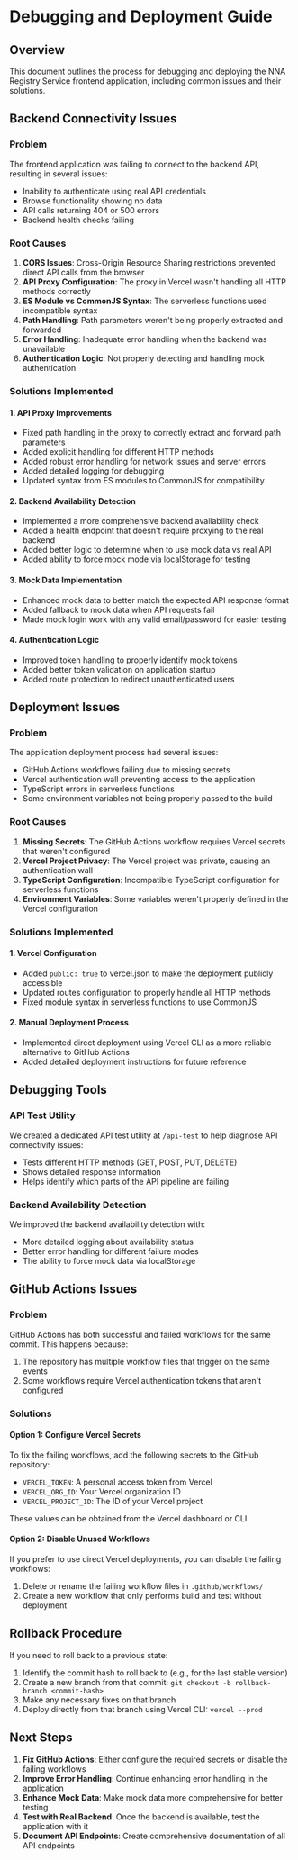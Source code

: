 # Debugging and Deployment Guide

## Overview
This document outlines the process for debugging and deploying the NNA Registry Service frontend application, including common issues and their solutions. 

## Backend Connectivity Issues

### Problem
The frontend application was failing to connect to the backend API, resulting in several issues:
- Inability to authenticate using real API credentials
- Browse functionality showing no data
- API calls returning 404 or 500 errors
- Backend health checks failing

### Root Causes
1. **CORS Issues**: Cross-Origin Resource Sharing restrictions prevented direct API calls from the browser
2. **API Proxy Configuration**: The proxy in Vercel wasn't handling all HTTP methods correctly
3. **ES Module vs CommonJS Syntax**: The serverless functions used incompatible syntax
4. **Path Handling**: Path parameters weren't being properly extracted and forwarded
5. **Error Handling**: Inadequate error handling when the backend was unavailable
6. **Authentication Logic**: Not properly detecting and handling mock authentication

### Solutions Implemented

#### 1. API Proxy Improvements
- Fixed path handling in the proxy to correctly extract and forward path parameters
- Added explicit handling for different HTTP methods
- Added robust error handling for network issues and server errors
- Added detailed logging for debugging
- Updated syntax from ES modules to CommonJS for compatibility

#### 2. Backend Availability Detection
- Implemented a more comprehensive backend availability check
- Added a health endpoint that doesn't require proxying to the real backend
- Added better logic to determine when to use mock data vs real API
- Added ability to force mock mode via localStorage for testing

#### 3. Mock Data Implementation
- Enhanced mock data to better match the expected API response format
- Added fallback to mock data when API requests fail
- Made mock login work with any valid email/password for easier testing

#### 4. Authentication Logic
- Improved token handling to properly identify mock tokens
- Added better token validation on application startup
- Added route protection to redirect unauthenticated users

## Deployment Issues

### Problem
The application deployment process had several issues:
- GitHub Actions workflows failing due to missing secrets
- Vercel authentication wall preventing access to the application
- TypeScript errors in serverless functions
- Some environment variables not being properly passed to the build

### Root Causes
1. **Missing Secrets**: The GitHub Actions workflow requires Vercel secrets that weren't configured
2. **Vercel Project Privacy**: The Vercel project was private, causing an authentication wall
3. **TypeScript Configuration**: Incompatible TypeScript configuration for serverless functions
4. **Environment Variables**: Some variables weren't properly defined in the Vercel configuration

### Solutions Implemented

#### 1. Vercel Configuration
- Added `public: true` to vercel.json to make the deployment publicly accessible
- Updated routes configuration to properly handle all HTTP methods
- Fixed module syntax in serverless functions to use CommonJS

#### 2. Manual Deployment Process
- Implemented direct deployment using Vercel CLI as a more reliable alternative to GitHub Actions
- Added detailed deployment instructions for future reference

## Debugging Tools

### API Test Utility
We created a dedicated API test utility at `/api-test` to help diagnose API connectivity issues:
- Tests different HTTP methods (GET, POST, PUT, DELETE)
- Shows detailed response information
- Helps identify which parts of the API pipeline are failing

### Backend Availability Detection
We improved the backend availability detection with:
- More detailed logging about availability status
- Better error handling for different failure modes
- The ability to force mock data via localStorage

## GitHub Actions Issues

### Problem
GitHub Actions has both successful and failed workflows for the same commit. This happens because:
1. The repository has multiple workflow files that trigger on the same events
2. Some workflows require Vercel authentication tokens that aren't configured

### Solutions

#### Option 1: Configure Vercel Secrets
To fix the failing workflows, add the following secrets to the GitHub repository:
- `VERCEL_TOKEN`: A personal access token from Vercel
- `VERCEL_ORG_ID`: Your Vercel organization ID
- `VERCEL_PROJECT_ID`: The ID of your Vercel project

These values can be obtained from the Vercel dashboard or CLI.

#### Option 2: Disable Unused Workflows
If you prefer to use direct Vercel deployments, you can disable the failing workflows:
1. Delete or rename the failing workflow files in `.github/workflows/`
2. Create a new workflow that only performs build and test without deployment

## Rollback Procedure
If you need to roll back to a previous state:

1. Identify the commit hash to roll back to (e.g., for the last stable version)
2. Create a new branch from that commit: `git checkout -b rollback-branch <commit-hash>`
3. Make any necessary fixes on that branch
4. Deploy directly from that branch using Vercel CLI: `vercel --prod`

## Next Steps

1. **Fix GitHub Actions**: Either configure the required secrets or disable the failing workflows
2. **Improve Error Handling**: Continue enhancing error handling in the application
3. **Enhance Mock Data**: Make mock data more comprehensive for better testing
4. **Test with Real Backend**: Once the backend is available, test the application with it
5. **Document API Endpoints**: Create comprehensive documentation of all API endpoints